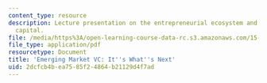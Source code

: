 ```yaml
---
content_type: resource
description: Lecture presentation on the entrepreneurial ecosystem and sources of
  capital.
file: /media/https%3A/open-learning-course-data-rc.s3.amazonaws.com/15-391-early-stage-capital-fall-2010/2dcfcb4bea7585f24864b21129d4f7ad_MIT15_391F10_lec10.pdf
file_type: application/pdf
resourcetype: Document
title: 'Emerging Market VC: It''s What''s Next'
uid: 2dcfcb4b-ea75-85f2-4864-b21129d4f7ad
---
```


